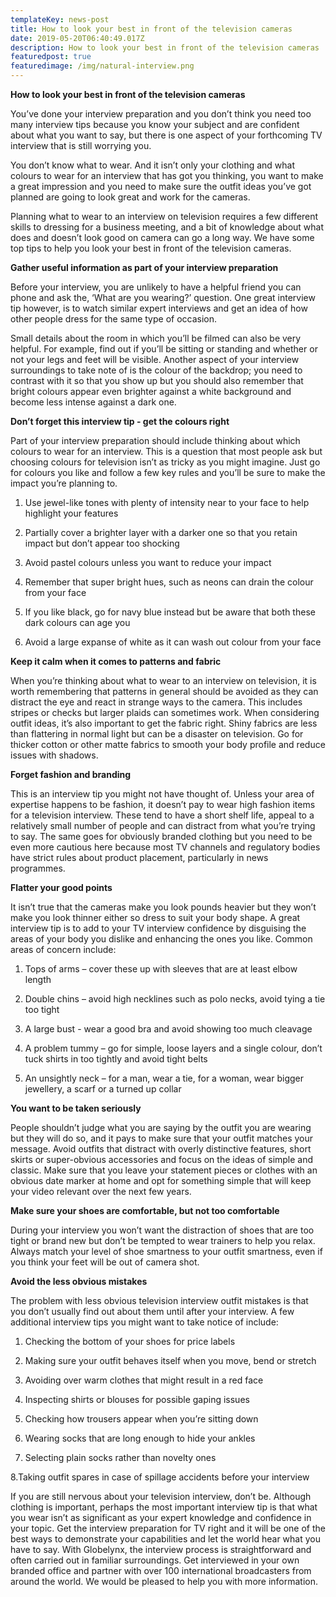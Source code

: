 ```yaml
---
templateKey: news-post
title: How to look your best in front of the television cameras
date: 2019-05-20T06:40:49.017Z
description: How to look your best in front of the television cameras
featuredpost: true
featuredimage: /img/natural-interview.png
---
```

**How to look your best in front of the television cameras**

 You’ve done your interview preparation and you don’t think you need too many interview tips because you know your subject and are confident about what you want to say, but there is one aspect of your forthcoming TV interview that is still worrying you.

You don’t know what to wear. And it isn’t only your clothing and what colours to wear for an interview that has got you thinking, you want to make a great impression and you need to make sure the outfit ideas you’ve got planned are going to look great and work for the cameras.

Planning what to wear to an interview on television requires a few different skills to dressing for a business meeting, and a bit of knowledge about what does and doesn’t look good on camera can go a long way. We have some top tips to help you look your best in front of the television cameras.

**Gather useful information as part of your interview preparation**

Before your interview, you are unlikely to have a helpful friend you can phone and ask the, ‘What are you wearing?’ question. One great interview tip however, is to watch similar expert interviews and get an idea of how other people dress for the same type of occasion.

Small details about the room in which you’ll be filmed can also be very helpful. For example, find out if you’ll be sitting or standing and whether or not your legs and feet will be visible. Another aspect of your interview surroundings to take note of is the colour of the backdrop; you need to contrast with it so that you show up but you should also remember that bright colours appear even brighter against a white background and become less intense against a dark one.

**Don’t forget this interview tip - get the colours right**

Part of your interview preparation should include thinking about which colours to wear for an interview. This is a question that most people ask but choosing colours for television isn’t as tricky as you might imagine. Just go for colours you like and follow a few key rules and you’ll be sure to make the impact you’re planning to.

1. Use jewel-like tones with plenty of intensity near to your face to help highlight your features

2. Partially cover a brighter layer with a darker one so that you retain impact but don’t appear too shocking

3. Avoid pastel colours unless you want to reduce your impact

4. Remember that super bright hues, such as neons can drain the colour from your face

5. If you like black, go for navy blue instead but be aware that both these dark colours can age you

6. Avoid a large expanse of white as it can wash out colour from your face

**Keep it calm when it comes to patterns and fabric**

When you’re thinking about what to wear to an interview on television, it is worth remembering that patterns in general should be avoided as they can distract the eye and react in strange ways to the camera. This includes stripes or checks but larger plaids can sometimes work. When considering outfit ideas, it’s also important to get the fabric right. Shiny fabrics are less than flattering in normal light but can be a disaster on television. Go for thicker cotton or other matte fabrics to smooth your body profile and reduce issues with shadows.

**Forget fashion and branding**

This is an interview tip you might not have thought of. Unless your area of expertise happens to be fashion, it doesn’t pay to wear high fashion items for a television interview. These tend to have a short shelf life, appeal to a relatively small number of people and can distract from what you’re trying to say. The same goes for obviously branded clothing but you need to be even more cautious here because most TV channels and regulatory bodies have strict rules about product placement, particularly in news programmes.

**Flatter your good points**

It isn’t true that the cameras make you look pounds heavier but they won’t make you look thinner either so dress to suit your body shape. A great interview tip is to add to your TV interview confidence by disguising the areas of your body you dislike and enhancing the ones you like. Common areas of concern include:

1. Tops of arms – cover these up with sleeves that are at least elbow length

2. Double chins – avoid high necklines such as polo necks, avoid tying a tie too tight

3. A large bust - wear a good bra and avoid showing too much cleavage

4. A problem tummy – go for simple, loose layers and a single colour, don’t tuck shirts in too tightly and avoid tight belts

5. An unsightly neck – for a man, wear a tie, for a woman, wear bigger jewellery, a scarf or a turned up collar

**You want to be taken seriously**

People shouldn’t judge what you are saying by the outfit you are wearing but they will do so, and it pays to make sure that your outfit matches your message. Avoid outfits that distract with overly distinctive features, short skirts or super-obvious accessories and focus on the ideas of simple and classic. Make sure that you leave your statement pieces or clothes with an obvious date marker at home and opt for something simple that will keep your video relevant over the next few years.

**Make sure your shoes are comfortable, but not too comfortable**

During your interview you won’t want the distraction of shoes that are too tight or brand new but don’t be tempted to wear trainers to help you relax. Always match your level of shoe smartness to your outfit smartness, even if you think your feet will be out of camera shot.

**Avoid the less obvious mistakes**

The problem with less obvious television interview outfit mistakes is that you don’t usually find out about them until after your interview. A few additional interview tips you might want to take notice of include:

1. Checking the bottom of your shoes for price labels

2. Making sure your outfit behaves itself when you move, bend or stretch

3. Avoiding over warm clothes that might result in a red face

4. Inspecting shirts or blouses for possible gaping issues

5. Checking how trousers appear when you’re sitting down

6. Wearing socks that are long enough to hide your ankles

7. Selecting plain socks rather than novelty ones

8.Taking outfit spares in case of spillage accidents before your interview

If you are still nervous about your television interview, don’t be. Although clothing is important, perhaps the most important interview tip is that what you wear isn’t as significant as your expert knowledge and confidence in your topic. Get the interview preparation for TV right and it will be one of the best ways to demonstrate your capabilities and let the world hear what you have to say. With Globelynx, the interview process is straightforward and often carried out in familiar surroundings. Get interviewed in your own branded office and partner with over 100 international broadcasters from around the world. We would be pleased to help you with more information.

